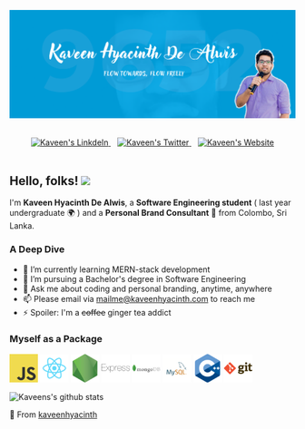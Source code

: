 <!--
**kaveenhyacinth/kaveenhyacinth** is a ✨ _special_ ✨ repository because its `README.md` (this file) appears on your GitHub profile.

Here are some ideas to get you started:

- 🔭 I’m currently working on ...
- 🌱 I’m currently learning ...
- 👯 I’m looking to collaborate on ...
- 🤔 I’m looking for help with ...
- 💬 Ask me about ...
- 📫 How to reach me: ...
- 😄 Pronouns: ...
- ⚡ Fun fact: ...
-->

<!-- https://i.pinimg.com/originals/e4/26/70/e426702edf874b181aced1e2fa5c6cde.gif -->

![header image](/assets/header.png)

<br />

<div align="center">
    <a href="https://www.linkedin.com/in/kaveen-hyacinth/">
        <img alt="Kaveen's LinkdeIn" width="30px" src="https://cdn.jsdelivr.net/npm/simple-icons@v3/icons/linkedin.svg" /> 
    </a>
    &nbsp;&nbsp;
    <a href="https://twitter.com/Kaveen_Hyacinth">
        <img alt="Kaveen's Twitter" width="30px" src="https://cdn.jsdelivr.net/npm/simple-icons@3.1.0/icons/twitter.svg" />
    </a>
    &nbsp;&nbsp;
    <a href="https://kaveenhyacinth.com/">
        <img alt="Kaveen's Website" width="30px" src="https://cdn.jsdelivr.net/npm/simple-icons@v3/icons/google.svg" />
    </a>
</div>

<br />

## Hello, folks! <img src="https://raw.githubusercontent.com/MartinHeinz/MartinHeinz/master/wave.gif" width="30px">
I'm **Kaveen Hyacinth De Alwis**, a **Software Engineering student** ( last year undergraduate 🌍 ) and a **Personal Brand Consultant** 🚀 from Colombo, Sri Lanka.


### **A Deep Dive**

- 🌱 I’m currently learning MERN-stack development
- 💼 I’m pursuing a Bachelor's degree in Software Engineering
- 💬 Ask me about coding and personal branding, anytime, anywhere
- 📫 Please email via mailme@kaveenhyacinth.com to reach me
- ⚡ Spoiler: I'm a ~~coffee~~ ginger tea addict 

### **Myself as a Package**  

<code><img height="50" src="https://raw.githubusercontent.com/github/explore/80688e429a7d4ef2fca1e82350fe8e3517d3494d/topics/javascript/javascript.png"></code>
<code><img height="50" src="https://raw.githubusercontent.com/github/explore/80688e429a7d4ef2fca1e82350fe8e3517d3494d/topics/react/react.png"></code>
<code><img height="50" src="https://raw.githubusercontent.com/github/explore/80688e429a7d4ef2fca1e82350fe8e3517d3494d/topics/nodejs/nodejs.png"></code>
<code><img height="50" src="https://raw.githubusercontent.com/github/explore/80688e429a7d4ef2fca1e82350fe8e3517d3494d/topics/express/express.png"></code>
<code><img height="50" src="https://raw.githubusercontent.com/github/explore/80688e429a7d4ef2fca1e82350fe8e3517d3494d/topics/mongodb/mongodb.png"></code>
<code><img height="50" src="https://raw.githubusercontent.com/github/explore/80688e429a7d4ef2fca1e82350fe8e3517d3494d/topics/mysql/mysql.png"></code>
<code><img height="50" src="https://raw.githubusercontent.com/github/explore/80688e429a7d4ef2fca1e82350fe8e3517d3494d/topics/cpp/cpp.png"></code>
<code><img height="50" src="https://raw.githubusercontent.com/github/explore/80688e429a7d4ef2fca1e82350fe8e3517d3494d/topics/git/git.png"></code>


![Kaveens's github stats](https://github-readme-stats.vercel.app/api?username=kaveenhyacinth&show_icons=true&hide_border=true)

💖 From [kaveenhyacinth](https://github.com/kaveenhyacinth)
